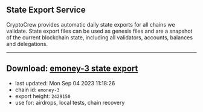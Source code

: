 ## State Export Service
CryptoCrew provides automatic daily state exports for all chains we validate. State export files can be used as genesis files and are a snapshot of the current blockchain state, including all validators, accounts, balances and delegations.

---
**Download: [emoney-3 state export](https://dl.ccvalidators.com/SERVICE/emoney/emoney-3_export_2429150.json)**
---

- last updated: Mon Sep 04 2023 11:18:26
- chain id: `emoney-3`
- export height: `2429150`
- use for: airdrops, local tests, chain recovery
